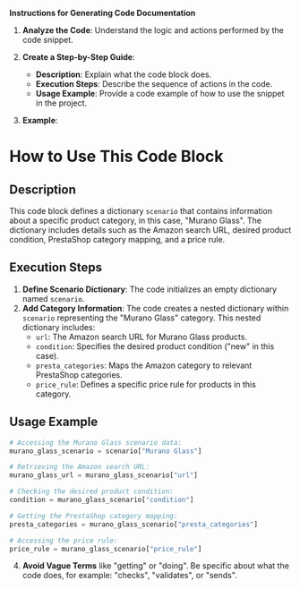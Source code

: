 **Instructions for Generating Code Documentation**

1. **Analyze the Code**: Understand the logic and actions performed by the code snippet.

2. **Create a Step-by-Step Guide**:
    - **Description**: Explain what the code block does.
    - **Execution Steps**: Describe the sequence of actions in the code.
    - **Usage Example**: Provide a code example of how to use the snippet in the project.

3. **Example**:

How to Use This Code Block
=========================================================================================

Description
-------------------------
This code block defines a dictionary `scenario` that contains information about a specific product category, in this case, "Murano Glass". The dictionary includes details such as the Amazon search URL, desired product condition, PrestaShop category mapping, and a price rule. 

Execution Steps
-------------------------
1. **Define Scenario Dictionary**: The code initializes an empty dictionary named `scenario`.
2. **Add Category Information**: The code creates a nested dictionary within `scenario` representing the "Murano Glass" category. This nested dictionary includes:
    - `url`: The Amazon search URL for Murano Glass products.
    - `condition`: Specifies the desired product condition ("new" in this case).
    - `presta_categories`: Maps the Amazon category to relevant PrestaShop categories.
    - `price_rule`: Defines a specific price rule for products in this category.

Usage Example
-------------------------

```python
# Accessing the Murano Glass scenario data:
murano_glass_scenario = scenario["Murano Glass"]

# Retrieving the Amazon search URL:
murano_glass_url = murano_glass_scenario["url"]

# Checking the desired product condition:
condition = murano_glass_scenario["condition"]

# Getting the PrestaShop category mapping:
presta_categories = murano_glass_scenario["presta_categories"]

# Accessing the price rule:
price_rule = murano_glass_scenario["price_rule"]
```

4. **Avoid Vague Terms** like "getting" or "doing". Be specific about what the code does, for example: "checks", "validates", or "sends".